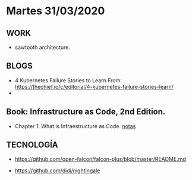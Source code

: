# Martes 31/03/2020

## WORK

- sawtooth architecture.

## BLOGS

- 4 Kubernetes Failure Stories to Learn From: https://thechief.io/c/editorial/4-kubernetes-failure-stories-learn/
- 

## Book: Infrastructure as Code, 2nd Edition.

- Chapter 1. What is Infraestructure as Code. [notas](./notas/Infrastructure_as_Code_2nd.md)



## TECNOLOGÍA

- https://github.com/open-falcon/falcon-plus/blob/master/README.md

- https://github.com/didi/nightingale

  

